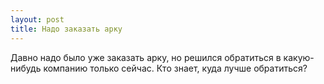 ```yaml
---
layout: post 
title: Надо заказать арку 
--- 
```

Давно надо было уже заказать арку, но решился обратиться в какую-нибудь компанию только сейчас. Кто знает, куда лучше обратиться?